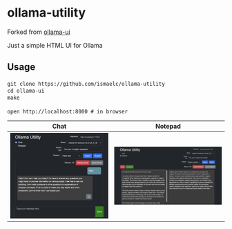 # ollama-utility

Forked from [ollama-ui](https://github.com/ollama-ui/ollama-ui)

Just a simple HTML UI for Ollama

## Usage

```
git clone https://github.com/ismaelc/ollama-utility
cd ollama-ui
make

open http://localhost:8000 # in browser
```

| Chat | Notepad |
| --------------------- | --------------------- |
| ![Chat](ollama-utility-01.png) | ![Notepad](ollama-utility-02.png) |